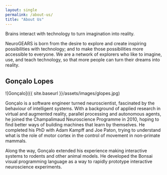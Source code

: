 ```yaml
---
layout: single
permalink: /about-us/
title: "About Us"
---
```


Brains interact with technology to turn imagination into reality.

NeuroGEARS is born from the desire to explore and create inspiring possibilities with technology; and to make those possibilities more accessible to everyone. We are a network of explorers who like to imagine, use, and teach technology, so that more people can turn their dreams into reality.

## Gonçalo Lopes

![Gonçalo]({{ site.baseurl }}/assets/images/glopes.jpg)

Gonçalo is a software engineer turned neuroscientist, fascinated by the behaviour of intelligent systems. With a background of applied research in virtual and augmented reality, parallel processing and autonomous agents, he joined the Champalimaud Neuroscience Programme in 2010, hoping to find better ways of building machines that learn by themselves. He completed his PhD with Adam Kampff and Joe Paton, trying to understand what is the role of motor cortex in the control of movement in non-primate mammals.

Along the way, Gonçalo extended his experience making interactive systems to rodents and other animal models. He developed the Bonsai visual programming language as a way to rapidly prototype interactive neuroscience experiments.
